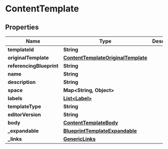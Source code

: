 # ContentTemplate

## Properties
Name | Type | Description | Notes
------------ | ------------- | ------------- | -------------
**templateId** | **String** |  | 
**originalTemplate** | [**ContentTemplateOriginalTemplate**](ContentTemplateOriginalTemplate.md) |  |  [optional]
**referencingBlueprint** | **String** |  |  [optional]
**name** | **String** |  | 
**description** | **String** |  | 
**space** | **Map&lt;String, Object&gt;** |  |  [optional]
**labels** | [**List&lt;Label&gt;**](Label.md) |  | 
**templateType** | **String** |  | 
**editorVersion** | **String** |  |  [optional]
**body** | [**ContentTemplateBody**](ContentTemplateBody.md) |  |  [optional]
**_expandable** | [**BlueprintTemplateExpandable**](BlueprintTemplateExpandable.md) |  |  [optional]
**_links** | [**GenericLinks**](GenericLinks.md) |  | 
